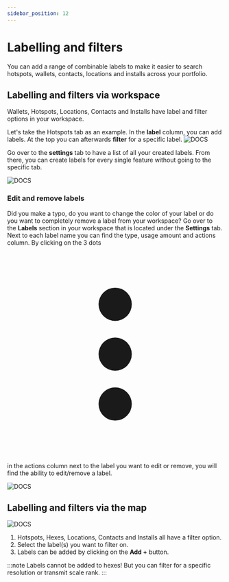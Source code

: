 ```yaml
---
sidebar_position: 12
---
```


# Labelling and filters

You can add a range of combinable labels to make it easier to search hotspots, wallets, contacts, locations and installs across your portfolio.

## Labelling and filters via workspace

Wallets, Hotspots, Locations, Contacts and Installs have label and filter options in your workspace.

Let's take the Hotspots tab as an example. In the **label** column, you can add labels. At the top you can afterwards **filter** for a specific label.
![DOCS](/img/advanced/workspace-labelling.png)

Go over to the **settings** tab to have a list of all your created labels. From there, you can create labels for every single feature without going to the specific tab.

![DOCS](/img/advanced/workspace-labelling-settings.png)

### Edit and remove labels

Did you make a typo, do you want to change the color of your label or do you want to completely remove a label from your workspace? Go over to the **Labels** section in your workspace that is located under the **Settings** tab. Next to each label name you can find the type, usage amount and actions column. By clicking on the 3 dots <svg xmlns="http://www.w3.org/2000/svg" viewBox="-3 -3 26 26" class="los-icon" fill="currentColor" aria-hidden="true"><path d="M10 6a2 2 0 110-4 2 2 0 010 4zM10 12a2 2 0 110-4 2 2 0 010 4zM10 18a2 2 0 110-4 2 2 0 010 4z"></path></svg> in the actions column next to the label you want to edit or remove, you will find the ability to edit/remove a label.

![DOCS](/img/advanced/edit-remove-label.png)

## Labelling and filters via the map

![DOCS](/img/advanced/map-labelling.png)

1. Hotspots, Hexes, Locations, Contacts and Installs all have a filter option.
2. Select the label(s) you want to filter on.
3. Labels can be added by clicking on the **Add +** button.

:::note
Labels cannot be added to hexes! But you can filter for a specific resolution or transmit scale rank.
:::
